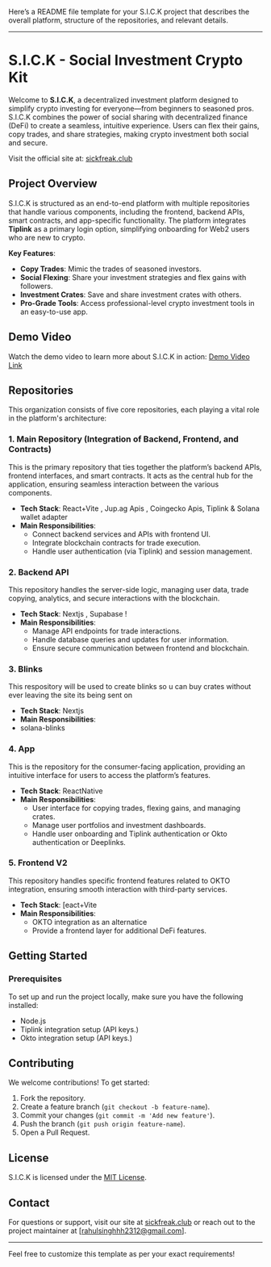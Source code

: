 Here’s a README file template for your S.I.C.K project that describes the overall platform, structure of the repositories, and relevant details.

---

# S.I.C.K - Social Investment Crypto Kit

Welcome to **S.I.C.K**, a decentralized investment platform designed to simplify crypto investing for everyone—from beginners to seasoned pros. S.I.C.K combines the power of social sharing with decentralized finance (DeFi) to create a seamless, intuitive experience. Users can flex their gains, copy trades, and share strategies, making crypto investment both social and secure.

Visit the official site at: [sickfreak.club](https://sickfreak.club)

## Project Overview

S.I.C.K is structured as an end-to-end platform with multiple repositories that handle various components, including the frontend, backend APIs, smart contracts, and app-specific functionality. The platform integrates **Tiplink** as a primary login option, simplifying onboarding for Web2 users who are new to crypto.

**Key Features**:
- **Copy Trades**: Mimic the trades of seasoned investors.
- **Social Flexing**: Share your investment strategies and flex gains with followers.
- **Investment Crates**: Save and share investment crates with others.
- **Pro-Grade Tools**: Access professional-level crypto investment tools in an easy-to-use app.

## Demo Video

Watch the demo video to learn more about S.I.C.K in action:
[Demo Video Link](https://www.youtube.com/watch?v=m-T75VVZ3l4)

## Repositories

This organization consists of five core repositories, each playing a vital role in the platform's architecture:

### 1. **Main Repository** (Integration of Backend, Frontend, and Contracts)
This is the primary repository that ties together the platform’s backend APIs, frontend interfaces, and smart contracts. It acts as the central hub for the application, ensuring seamless interaction between the various components.

- **Tech Stack**: React+Vite , Jup.ag Apis , Coingecko Apis, Tiplink & Solana wallet adapter
- **Main Responsibilities**:
  - Connect backend services and APIs with frontend UI.
  - Integrate blockchain contracts for trade execution.
  - Handle user authentication (via Tiplink) and session management.

### 2. **Backend API**
This repository handles the server-side logic, managing user data, trade copying, analytics, and secure interactions with the blockchain.

- **Tech Stack**: Nextjs , Supabase ! 
- **Main Responsibilities**:
  - Manage API endpoints for trade interactions.
  - Handle database queries and updates for user information.
  - Ensure secure communication between frontend and blockchain.

### 3. **Blinks** 
This respository will be used to create blinks so u can buy crates without ever leaving the site its being sent on 

- **Tech Stack**: Nextjs
- **Main Responsibilities**:
 - solana-blinks

### 4. **App**
This is the repository for the consumer-facing application, providing an intuitive interface for users to access the platform’s features.

- **Tech Stack**: ReactNative 
- **Main Responsibilities**:
  - User interface for copying trades, flexing gains, and managing crates.
  - Manage user portfolios and investment dashboards.
  - Handle user onboarding and Tiplink authentication or Okto authentication or Deeplinks.

### 5. **Frontend V2**
This repository handles specific frontend features related to OKTO integration, ensuring smooth interaction with third-party services.

- **Tech Stack**: [eact+Vite
- **Main Responsibilities**:
  - OKTO integration as an alternatice
  - Provide a frontend layer for additional DeFi features.

## Getting Started

### Prerequisites
To set up and run the project locally, make sure you have the following installed:

- Node.js
- Tiplink integration setup (API keys.)
- Okto integration setup (API keys.)


## Contributing

We welcome contributions! To get started:

1. Fork the repository.
2. Create a feature branch (`git checkout -b feature-name`).
3. Commit your changes (`git commit -m 'Add new feature'`).
4. Push the branch (`git push origin feature-name`).
5. Open a Pull Request.

## License

S.I.C.K is licensed under the [MIT License](LICENSE).

## Contact

For questions or support, visit our site at [sickfreak.club](https://sickfreak.club) or reach out to the project maintainer at [rahulsinghhh2312@gmail.com].

---

Feel free to customize this template as per your exact requirements!